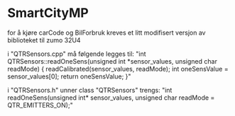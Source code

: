 # SmartCityMP
for å kjøre carCode og BilForbruk kreves et litt modifisert versjon av biblioteket til zumo 32U4

i "QTRSensors.cpp" må følgende legges til:
"int QTRSensors::readOneSens(unsigned int *sensor_values, 
    unsigned char readMode)
{
    readCalibrated(sensor_values, readMode);
    int oneSensValue = sensor_values[0];
    return oneSensValue;
}"

i "QTRSensors.h" unner class "QTRSensors" trengs:
"int readOneSens(unsigned int* sensor_values, unsigned char readMode = QTR_EMITTERS_ON);"
